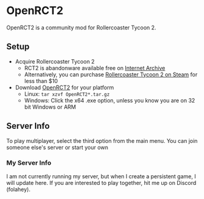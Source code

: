 # OpenRCT2
OpenRCT2 is a community mod for Rollercoaster Tycoon 2.

## Setup
- Acquire Rollercoaster Tycoon 2
  - RCT2 is abandonware available free on [Internet Archive](https://archive.org/download/roller-coaster-tycoon-2-triple-thrill-pack/RollerCoaster%20Tycoon%202%20Triple%20Thrill%20Pack.iso)
  - Alternatively, you can purchase [Rollercoaster Tycoon 2 on Steam](https://store.steampowered.com/app/285330/RollerCoaster_Tycoon_2_Triple_Thrill_Pack/) for less than $10
- Download [OpenRCT2](https://openrct2.org/downloads/releases/latest) for your platform
  - Linux: `tar xzvf OpenRCT2*.tar.gz`
  - Windows: Click the x64 .exe option, unless you know you are on 32 bit Windows or ARM

## Server Info
To play multiplayer, select the third option from the main menu. You can join someone else's server or start your own

### My Server Info
I am not currently running my server, but when I create a persistent game, I will update here. If you are interested to play together, hit me up on Discord (folahey).
